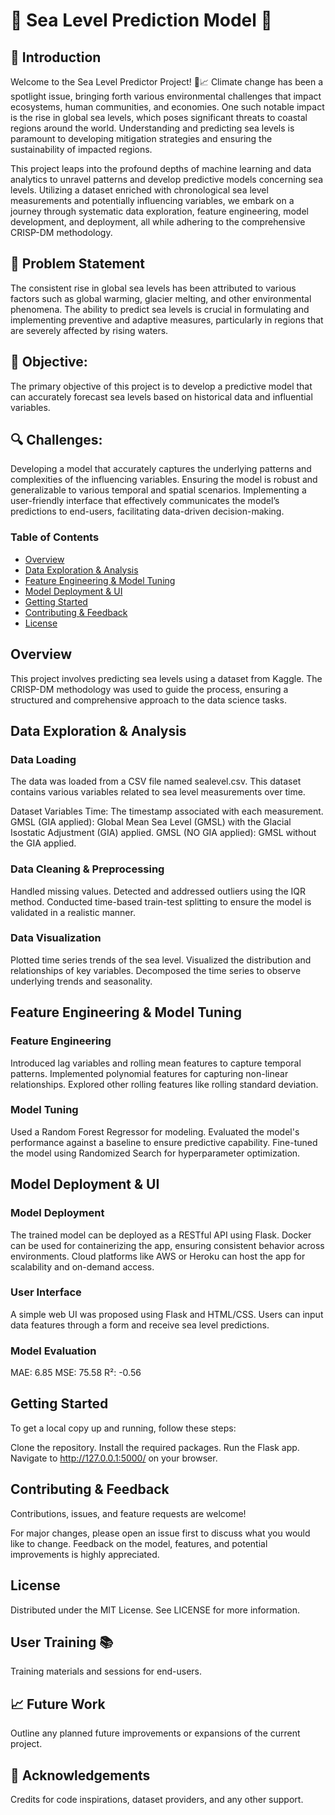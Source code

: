 # 🌊 Sea Level Prediction Model 🌊

## 🚀 Introduction

Welcome to the Sea Level Predictor Project! 🌊📈 Climate change has been a spotlight issue, bringing forth various environmental challenges that impact ecosystems, human communities, and economies. One such notable impact is the rise in global sea levels, which poses significant threats to coastal regions around the world. Understanding and predicting sea levels is paramount to developing mitigation strategies and ensuring the sustainability of impacted regions.

This project leaps into the profound depths of machine learning and data analytics to unravel patterns and develop predictive models concerning sea levels. Utilizing a dataset enriched with chronological sea level measurements and potentially influencing variables, we embark on a journey through systematic data exploration, feature engineering, model development, and deployment, all while adhering to the comprehensive CRISP-DM methodology.

## 🧐 Problem Statement

The consistent rise in global sea levels has been attributed to various factors such as global warming, glacier melting, and other environmental phenomena. The ability to predict sea levels is crucial in formulating and implementing preventive and adaptive measures, particularly in regions that are severely affected by rising waters.

## 🎯 Objective: 
The primary objective of this project is to develop a predictive model that can accurately forecast sea levels based on historical data and influential variables.

## 🔍 Challenges:

Developing a model that accurately captures the underlying patterns and complexities of the influencing variables.
Ensuring the model is robust and generalizable to various temporal and spatial scenarios.
Implementing a user-friendly interface that effectively communicates the model’s predictions to end-users, facilitating data-driven decision-making.

### Table of Contents

- [Overview](#overview)
- [Data Exploration & Analysis](#data-exploration--analysis)
- [Feature Engineering & Model Tuning](#feature-engineering--model-tuning)
- [Model Deployment & UI](#model-deployment--ui)
- [Getting Started](#getting-started)
- [Contributing & Feedback](#contributing--feedback)
- [License](#license)


## Overview

This project involves predicting sea levels using a dataset from Kaggle. The CRISP-DM methodology was used to guide the process, ensuring a structured and comprehensive approach to the data science tasks.

##  Data Exploration & Analysis

### Data Loading

The data was loaded from a CSV file named sealevel.csv.
This dataset contains various variables related to sea level measurements over time.

Dataset Variables
Time: The timestamp associated with each measurement.
GMSL (GIA applied): Global Mean Sea Level (GMSL) with the Glacial Isostatic Adjustment (GIA) applied.
GMSL (NO GIA applied): GMSL without the GIA applied.

### Data Cleaning & Preprocessing

Handled missing values.
Detected and addressed outliers using the IQR method.
Conducted time-based train-test splitting to ensure the model is validated in a realistic manner.

### Data Visualization
Plotted time series trends of the sea level.
Visualized the distribution and relationships of key variables.
Decomposed the time series to observe underlying trends and seasonality.

##  Feature Engineering & Model Tuning

### Feature Engineering
Introduced lag variables and rolling mean features to capture temporal patterns.
Implemented polynomial features for capturing non-linear relationships.
Explored other rolling features like rolling standard deviation.

### Model Tuning
Used a Random Forest Regressor for modeling.
Evaluated the model's performance against a baseline to ensure predictive capability.
Fine-tuned the model using Randomized Search for hyperparameter optimization.

##  Model Deployment & UI
### Model Deployment
The trained model can be deployed as a RESTful API using Flask.
Docker can be used for containerizing the app, ensuring consistent behavior across environments.
Cloud platforms like AWS or Heroku can host the app for scalability and on-demand access.

### User Interface
A simple web UI was proposed using Flask and HTML/CSS.
Users can input data features through a form and receive sea level predictions.

###  Model Evaluation
MAE: 6.85
MSE: 75.58
R²: -0.56

## Getting Started
To get a local copy up and running, follow these steps:

Clone the repository.
Install the required packages.
Run the Flask app.
Navigate to http://127.0.0.1:5000/ on your browser.

## Contributing & Feedback
Contributions, issues, and feature requests are welcome!

For major changes, please open an issue first to discuss what you would like to change. Feedback on the model, features, and potential improvements is highly appreciated.

## License
Distributed under the MIT License. See LICENSE for more information.

## User Training 📚
Training materials and sessions for end-users.

## 📈 Future Work
Outline any planned future improvements or expansions of the current project.

## 🙏 Acknowledgements
Credits for code inspirations, dataset providers, and any other support.
